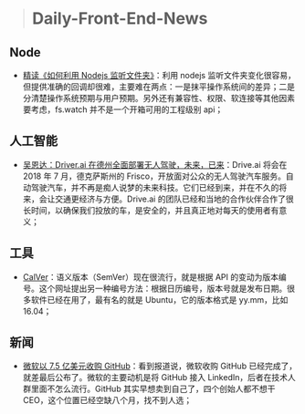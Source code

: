 > # Daily-Front-End-News

## Node

- [精读《如何利用 Nodejs 监听文件夹》](https://zhuanlan.zhihu.com/p/37658721)：利用 nodejs 监听文件夹变化很容易，但提供准确的回调却很难，主要难在两点：一是抹平操作系统间的差异；二是分清楚操作系统预期与用户预期。另外还有兼容性、权限、软连接等其他因素要考虑，fs.watch 并不是一个开箱可用的工程级别 api；

## 人工智能

- [吴恩达：Driver.ai 在德州全面部署无人驾驶，未来，已来](http://t.cn/RBUMw24)：Drive.ai 将会在 2018 年 7 月，德克萨斯州的 Frisco，开放面对公众的无人驾驶汽车服务。自动驾驶汽车，并不再是痴人说梦的未来科技。它们已经到来，并在不久的将来，会让交通更经济与方便。Drive.ai 的团队已经和当地的合作伙伴合作了很长时间，以确保我们投放的车，是安全的，并且真正地对每天的使用者有意义；

## 工具

- [CalVer](http://calver.org/)：语义版本（SemVer）现在很流行，就是根据 API 的变动为版本编号。这个网址提出另一种编号方法：根据日历编号，版本号就是发布日期。很多软件已经在用了，最有名的就是 Ubuntu，它的版本格式是 yy.mm，比如 16.04；

## 新闻

- [微软以 7.5 亿美元收购 GitHub](https://itsfoss.com/microsoft-github/)：看到报道说，微软收购 GitHub 已经完成了，就差最后公布了。微软的主要动机是将 GitHub 接入 LinkedIn，后者在技术人群里面不怎么流行。GitHub 其实早想卖到自己了，四个创始人都不想干 CEO，这个位置已经空缺八个月，找不到人选；
